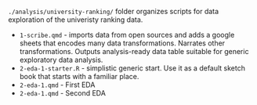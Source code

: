 `./analysis/university-ranking/` folder organizes scripts for data exploration of the univeristy ranking data.

- `1-scribe.qmd` - imports data from open sources and adds a google sheets that encodes many data transformations. Narrates other transformations. Outputs analysis-ready data table suitable for generic exploratory data analysis.  
- `2-eda-1-starter.R` - simplistic generic start. Use it as a default sketch book that starts with a familiar place. 
- `2-eda-1.qmd` - First EDA
- `2-eda-1.qmd` - Second EDA